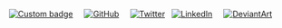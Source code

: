  <div>
    <p align="center">
      <span class="common__BadgeWrapper-v13icv-3 gEmBHT"
        ><a href="https://www.arrozconcode.com/"
          ><img
            alt="Custom badge"
            src="https://img.shields.io/endpoint?url=https://raw.githubusercontent.com/BMariscal/BMariscal/master/url.json" /></a
      ></span>
      &nbsp; &nbsp;
      <a href="https://www.github.com/BMariscal/"
        ><img
          alt="GitHub"
          src="https://img.shields.io/github/followers/BMariscal.svg?label=GitHub&style=social"
      /></a>
      &nbsp; &nbsp;
      <a href="https://twitter.com/briceidamars"
        ><img
          alt="Twitter"
          src="https://img.shields.io/twitter/follow/briceidamars?label=Twitter&style=social"
      /></a>
      &nbsp;
      <a href="https://www.linkedin.com/in/briceida-mariscal/"
        ><img
          alt="LinkedIn"
          src="https://img.shields.io/badge/LinkedIn--_.svg?style=social&logo=linkedin"
      /></a>
      &nbsp; &nbsp;
      <a href="https://deviantart.com/bmariscal/"
        ><img
          alt="DeviantArt"
          src="https://img.shields.io/badge/deviantart--_.svg?style=social&logo=deviantart"
      /></a>
    </p>
  </div>




